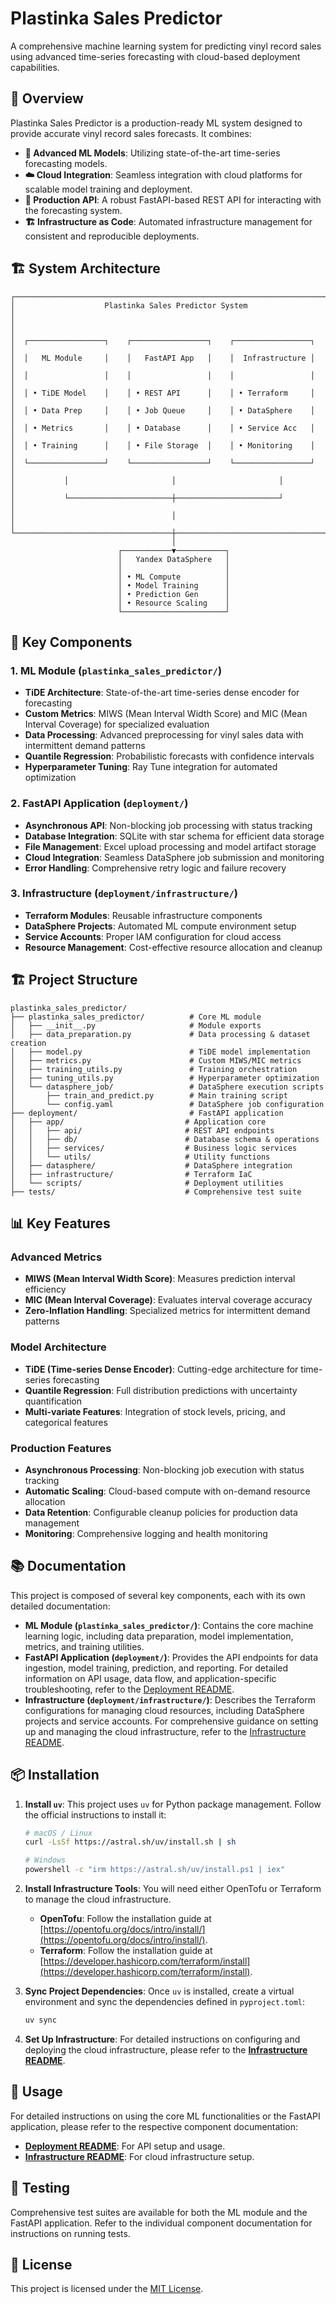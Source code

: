 # Plastinka Sales Predictor

A comprehensive machine learning system for predicting vinyl record sales using advanced time-series forecasting with cloud-based deployment capabilities.

## 🎯 Overview

Plastinka Sales Predictor is a production-ready ML system designed to provide accurate vinyl record sales forecasts. It combines:

- **🧠 Advanced ML Models**: Utilizing state-of-the-art time-series forecasting models.
- **☁️ Cloud Integration**: Seamless integration with cloud platforms for scalable model training and deployment.
- **🚀 Production API**: A robust FastAPI-based REST API for interacting with the forecasting system.
- **🏗️ Infrastructure as Code**: Automated infrastructure management for consistent and reproducible deployments.

## 🏗️ System Architecture

```
┌─────────────────────────────────────────────────────────────────────────────┐
│                    Plastinka Sales Predictor System                         │
│                                                                             │
│  ┌─────────────────┐    ┌─────────────────┐    ┌─────────────────┐          │
│  │   ML Module     │    │   FastAPI App   │    │  Infrastructure │          │
│  │                 │    │                 │    │                 │          │
│  │ • TiDE Model    │    │ • REST API      │    │ • Terraform     │          │
│  │ • Data Prep     │    │ • Job Queue     │    │ • DataSphere    │          │
│  │ • Metrics       │    │ • Database      │    │ • Service Acc   │          │
│  │ • Training      │    │ • File Storage  │    │ • Monitoring    │          │
│  └─────────────────┘    └─────────────────┘    └─────────────────┘          │
│           │                       │                       │                 │
│           └───────────────────────┼───────────────────────┘                 │
│                                   │                                         │
└───────────────────────────────────┼─────────────────────────────────────────┘
                                    │
                        ┌───────────▼───────────┐
                        │   Yandex DataSphere   │
                        │                       │
                        │ • ML Compute          │
                        │ • Model Training      │
                        │ • Prediction Gen      │
                        │ • Resource Scaling    │
                        └───────────────────────┘
```

## 🔧 Key Components

### 1. ML Module (`plastinka_sales_predictor/`)
- **TiDE Architecture**: State-of-the-art time-series dense encoder for forecasting
- **Custom Metrics**: MIWS (Mean Interval Width Score) and MIC (Mean Interval Coverage) for specialized evaluation
- **Data Processing**: Advanced preprocessing for vinyl sales data with intermittent demand patterns
- **Quantile Regression**: Probabilistic forecasts with confidence intervals
- **Hyperparameter Tuning**: Ray Tune integration for automated optimization

### 2. FastAPI Application (`deployment/`)
- **Asynchronous API**: Non-blocking job processing with status tracking
- **Database Integration**: SQLite with star schema for efficient data storage
- **File Management**: Excel upload processing and model artifact storage
- **Cloud Integration**: Seamless DataSphere job submission and monitoring
- **Error Handling**: Comprehensive retry logic and failure recovery

### 3. Infrastructure (`deployment/infrastructure/`)
- **Terraform Modules**: Reusable infrastructure components
- **DataSphere Projects**: Automated ML compute environment setup
- **Service Accounts**: Proper IAM configuration for cloud access
- **Resource Management**: Cost-effective resource allocation and cleanup

## 🏗️ Project Structure

```
plastinka_sales_predictor/
├── plastinka_sales_predictor/          # Core ML module
│   ├── __init__.py                     # Module exports
│   ├── data_preparation.py             # Data processing & dataset creation
│   ├── model.py                        # TiDE model implementation
│   ├── metrics.py                      # Custom MIWS/MIC metrics
│   ├── training_utils.py               # Training orchestration
│   ├── tuning_utils.py                 # Hyperparameter optimization
│   └── datasphere_job/                 # DataSphere execution scripts
│       ├── train_and_predict.py        # Main training script
│       └── config.yaml                 # DataSphere job configuration
├── deployment/                         # FastAPI application
│   ├── app/                           # Application core
│   │   ├── api/                       # REST API endpoints
│   │   ├── db/                        # Database schema & operations
│   │   ├── services/                  # Business logic services
│   │   └── utils/                     # Utility functions
│   ├── datasphere/                    # DataSphere integration
│   ├── infrastructure/                # Terraform IaC
│   └── scripts/                       # Deployment utilities
├── tests/                             # Comprehensive test suite
```

## 📊 Key Features

### Advanced Metrics
- **MIWS (Mean Interval Width Score)**: Measures prediction interval efficiency
- **MIC (Mean Interval Coverage)**: Evaluates interval coverage accuracy
- **Zero-Inflation Handling**: Specialized metrics for intermittent demand patterns

### Model Architecture
- **TiDE (Time-series Dense Encoder)**: Cutting-edge architecture for time-series forecasting
- **Quantile Regression**: Full distribution predictions with uncertainty quantification
- **Multi-variate Features**: Integration of stock levels, pricing, and categorical features

### Production Features
- **Asynchronous Processing**: Non-blocking job execution with status tracking
- **Automatic Scaling**: Cloud-based compute with on-demand resource allocation
- **Data Retention**: Configurable cleanup policies for production data management
- **Monitoring**: Comprehensive logging and health monitoring


## 📚 Documentation

This project is composed of several key components, each with its own detailed documentation:

- **ML Module (`plastinka_sales_predictor/`)**: Contains the core machine learning logic, including data preparation, model implementation, metrics, and training utilities.
- **FastAPI Application (`deployment/`)**: Provides the API endpoints for data ingestion, model training, prediction, and reporting. For detailed information on API usage, data flow, and application-specific troubleshooting, refer to the [Deployment README](deployment/README.md).
- **Infrastructure (`deployment/infrastructure/`)**: Describes the Terraform configurations for managing cloud resources, including DataSphere projects and service accounts. For comprehensive guidance on setting up and managing the cloud infrastructure, refer to the [Infrastructure README](deployment/infrastructure/README.md).

## 📦 Installation

1.  **Install `uv`**:
    This project uses `uv` for Python package management. Follow the official instructions to install it:
    ```bash
    # macOS / Linux
    curl -LsSf https://astral.sh/uv/install.sh | sh

    # Windows
    powershell -c "irm https://astral.sh/uv/install.ps1 | iex"
    ```

2.  **Install Infrastructure Tools**:
    You will need either OpenTofu or Terraform to manage the cloud infrastructure.
    - **OpenTofu**: Follow the installation guide at [https://opentofu.org/docs/intro/install/](https://opentofu.org/docs/intro/install/).
    - **Terraform**: Follow the installation guide at [https://developer.hashicorp.com/terraform/install](https://developer.hashicorp.com/terraform/install).

3.  **Sync Project Dependencies**:
    Once `uv` is installed, create a virtual environment and sync the dependencies defined in `pyproject.toml`:
    ```bash
    uv sync
    ```

4.  **Set Up Infrastructure**:
    For detailed instructions on configuring and deploying the cloud infrastructure, please refer to the **[Infrastructure README](deployment/infrastructure/README.md)**.

## 🚀 Usage

For detailed instructions on using the core ML functionalities or the FastAPI application, please refer to the respective component documentation:

- **[Deployment README](deployment/README.md)**: For API setup and usage.
- **[Infrastructure README](deployment/infrastructure/README.md)**: For cloud infrastructure setup.

## 🧪 Testing

Comprehensive test suites are available for both the ML module and the FastAPI application. Refer to the individual component documentation for instructions on running tests.

## 📄 License

This project is licensed under the [MIT License](LICENSE).



